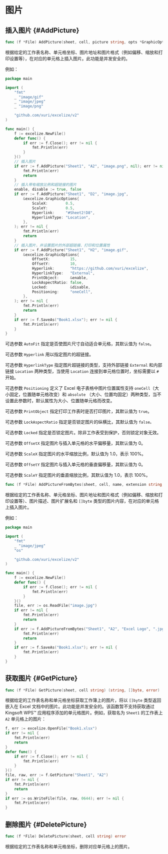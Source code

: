 # 图片

## 插入图片 {#AddPicture}

```go
func (f *File) AddPicture(sheet, cell, picture string, opts *GraphicOptions) error
```

根据给定的工作表名称、单元格坐标、图片地址和图片格式（例如偏移、缩放和打印设置等），在对应的单元格上插入图片。此功能是并发安全的。

例如：

```go
package main

import (
    "fmt"
    _ "image/gif"
    _ "image/jpeg"
    _ "image/png"

    "github.com/xuri/excelize/v2"
)

func main() {
    f := excelize.NewFile()
    defer func() {
        if err := f.Close(); err != nil {
            fmt.Println(err)
        }
    }()
    // 插入图片
    if err := f.AddPicture("Sheet1", "A2", "image.png", nil); err != nil {
        fmt.Println(err)
        return
    }
    // 插入带有缩放比例和超链接的图片
    enable, disable := true, false
    if err := f.AddPicture("Sheet1", "D2", "image.jpg",
        &excelize.GraphicOptions{
            ScaleX:        0.5,
            ScaleY:        0.5,
            Hyperlink:     "#Sheet2!D8",
            HyperlinkType: "Location",
        },
    ); err != nil {
        fmt.Println(err)
        return
    }
    // 插入图片，并设置图片的外部超链接、打印和位置属性
    if err := f.AddPicture("Sheet1", "H2", "image.gif",
        &excelize.GraphicOptions{
            OffsetX:         15,
            OffsetY:         10,
            Hyperlink:       "https://github.com/xuri/excelize",
            HyperlinkType:   "External",
            PrintObject:     &enable,
            LockAspectRatio: false,
            Locked:          &disable,
            Positioning:     "oneCell",
        },
    ); err != nil {
        fmt.Println(err)
        return
    }
    if err := f.SaveAs("Book1.xlsx"); err != nil {
        fmt.Println(err)
    }
}
```

可选参数 `AutoFit` 指定是否使图片尺寸自动适合单元格，其默认值为 `false`。

可选参数 `Hyperlink` 用以指定图片的超链接。

可选参数 `HyperlinkType` 指定图片超链接的类型，支持外部链接 `External` 和内部链接 `Location` 两种类型，当使用 `Location` 连接到单元格位置时，坐标需要以 `#` 开始。

可选参数 `Positioning` 定义了 Excel 电子表格中图片位置属性支持 `oneCell`（大小固定，位置随单元格改变）和 `absolute` （大小、位置均固定）两种类型，当不设置此参数时，默认属性为大小、位置随单元格而改变。

可选参数 `PrintObject` 指定打印工作表时是否打印图片，其默认值为 `true`。

可选参数 `LockAspectRatio` 指定是否锁定图片的纵横比，其默认值为 `false。`

可选参数 `Locked` 指定是否锁定图片。除非工作表受到保护，否则锁定对象无效。

可选参数 `OffsetX` 指定图片与插入单元格的水平偏移量，其默认值为 0。

可选参数 `ScaleX` 指定图片的水平缩放比例，默认值为 1.0，表示 100%。

可选参数 `OffsetY` 指定图片与插入单元格的垂直偏移量，其默认值为 0。

可选参数 `ScaleY` 指定图片的垂直缩放比例，其默认值为 1.0，表示 100%。

```go
func (f *File) AddPictureFromBytes(sheet, cell, name, extension string, file []byte, opts *GraphicOptions) error
```

根据给定的工作表名称、单元格坐标、图片地址和图片格式（例如偏移、缩放和打印设置等）、图片描述、图片扩展名和 `[]byte` 类型的图片内容，在对应的单元格上插入图片。

例如：

```go
package main

import (
    "fmt"
    _ "image/jpeg"
    "os"

    "github.com/xuri/excelize/v2"
)

func main() {
    f := excelize.NewFile()
    defer func() {
        if err := f.Close(); err != nil {
            fmt.Println(err)
        }
    }()
    file, err := os.ReadFile("image.jpg")
    if err != nil {
        fmt.Println(err)
        return
    }
    if err := f.AddPictureFromBytes("Sheet1", "A2", "Excel Logo", ".jpg", file, nil); err != nil {
        fmt.Println(err)
        return
    }
    if err := f.SaveAs("Book1.xlsx"); err != nil {
        fmt.Println(err)
    }
}
```

## 获取图片 {#GetPicture}

```go
func (f *File) GetPicture(sheet, cell string) (string, []byte, error)
```

根据给定的工作表名称和单元格坐标获取工作簿上的图片，将以 `[]byte` 类型返回嵌入在 Excel 文档中的图片。此功能是并发安全的。该函数暂不支持获取通过 Kingsoft WPS&trade; 应用程序添加的单元格图片。例如，获取名为 `Sheet1` 的工作表上 `A2` 单元格上的图片：

```go
f, err := excelize.OpenFile("Book1.xlsx")
if err != nil {
    fmt.Println(err)
    return
}
defer func() {
    if err := f.Close(); err != nil {
        fmt.Println(err)
    }
}()
file, raw, err := f.GetPicture("Sheet1", "A2")
if err != nil {
    fmt.Println(err)
    return
}
if err := os.WriteFile(file, raw, 0644); err != nil {
    fmt.Println(err)
}
```

## 删除图片 {#DeletePicture}

```go
func (f *File) DeletePicture(sheet, cell string) error
```

根据给定的工作表名称和单元格坐标，删除对应单元格上的图片。
